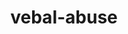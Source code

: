 --- 
layout: branching-narrative
permalink: "/modules/introduction/vebal-abuse/"
title: vebal-abuse
image:

#FIRST LEVEL
questions: 
  - question: Mrs. Stibbles got angry at me and shouted profanities while accusing me of not knowing what I’m doing, because I did the wound care differently from the previous nurse. She doesn’t want to see me again and says she will call my manager. I...
    link: 1
    background: 1.jpg
    answers:
      - answer:
        text: Feel intimidated, apologize to keep her calm, and deal with the situation myself.
        link: 1a
   
      - answer:
        text: Am going to talk to a leadership team member as soon as possible about the client’s allegations. 
        link: 1b

#SECOND LEVEL

  - question: I know I should not take this personally. I...
    link: 1a
    background: 2.jpg
    answers:
      - answer:
        text: Get over this and toss it up to the client just being this way
        feedback: While it is helpful not to take the client’s behaviour personally, verbal abuse is not acceptable. Ask the client  to stop being verbally abusive in order to receive further care.  
        link: 2a
        background: 1.jpg
   
      - answer:
        text: Acknowledge the client’s frustration by hearing her out
        feedback: While it is important to acknowledge the client’s frustration she needs to be reminded not to speak to the nurse in a disrespectful tone. It is never ok.
        link: 2b
        background: 1.jpg


  - question: I know the client needs care so I...
    link: 1b
    background: 2.jpg
    answers:
      - answer:
        text: Will do a joint visit to the client’s home with another clinician and review the ‘Partners in Care’ and ‘Make Your Home Safer For Care Workers’ brochures.
        feedback: Clients are expected to demonstrate respectful communication at all times. If this is not the case during any of the nursing visits and you feel unsafe, leave instantly.  The client will have to make other arrangements to complete the care.
        link: 3a
        background: 1.jpg
   
      - answer:
        text: Will ask the clinical lead (WOCN, CRN) to join me for a follow up  visit
        feedback: Clients do not always develop trust relationships with clinicians. Having someone else come in and provide perspective and understanding of the care plan may provide more clarity to the client and lead to clearer understanding about the care provided.
        link: 3b
        background: 1.jpg

---